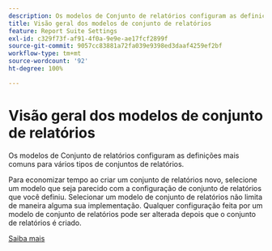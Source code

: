```yaml
---
description: Os modelos de Conjunto de relatórios configuram as definições mais comuns para vários tipos de conjuntos de relatórios.
title: Visão geral dos modelos de conjunto de relatórios
feature: Report Suite Settings
exl-id: c329f73f-af91-4f0a-9e9e-ae17fcf2899f
source-git-commit: 9057cc83881a72fa039e9398ed3daaf4259ef2bf
workflow-type: tm+mt
source-wordcount: '92'
ht-degree: 100%

---
```


# Visão geral dos modelos de conjunto de relatórios

Os modelos de Conjunto de relatórios configuram as definições mais comuns para vários tipos de conjuntos de relatórios.

Para economizar tempo ao criar um conjunto de relatórios novo, selecione um modelo que seja parecido com a configuração de conjunto de relatórios que você definiu. Selecionar um modelo de conjunto de relatórios não limita de maneira alguma sua implementação. Qualquer configuração feita por um modelo de conjunto de relatórios pode ser alterada depois que o conjunto de relatórios é criado.

[Saiba mais](/help/admin/admin/c-manage-report-suites/c-report-suite-templates/default-rs-template.md)

